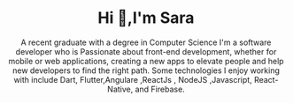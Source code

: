 <h1 align="center"> Hi 👋,I'm Sara </h1>
<p align="center">A recent graduate with a degree in Computer Science I'm a software developer who is Passionate about front-end
development, whether for mobile or web applications, creating a new apps to elevate people and help new developers to find the right path. Some technologies I enjoy working with include Dart, Flutter,Angulare ,ReactJs , NodeJS ,Javascript, React-Native, and Firebase.</p>

<a href="linkedin.com/in/saraelsayed9" color="blue" align="center"></a>
